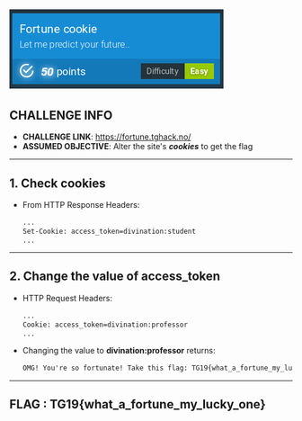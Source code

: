 ![Fortune cookie (50 pts)](./screenshots/Fortune_cookie.png)
---
## CHALLENGE INFO
- __CHALLENGE LINK__: https://fortune.tghack.no/
- __ASSUMED OBJECTIVE__: Alter the site's __*cookies*__ to get the flag
---

## 1. Check cookies 

- From HTTP Response Headers:
  ```http
  ...
  Set-Cookie: access_token=divination:student
  ...
  ```

---

## 2. Change the value of __access_token__

- HTTP Request Headers:
  ```http
  ...
  Cookie: access_token=divination:professor
  ...
  ```

- Changing the value to __divination:professor__ returns:
  ```html
  OMG! You're so fortunate! Take this flag: TG19{what_a_fortune_my_lucky_one}
  ```

---

## FLAG : __TG19{what_a_fortune_my_lucky_one}__
